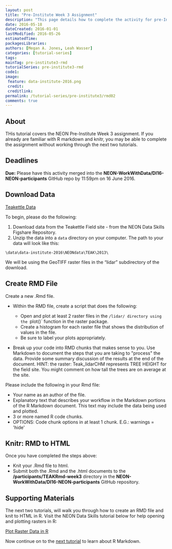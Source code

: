 ```yaml
---
layout: post
title: "Pre-Institute Week 3 Assignment"
description: "This page details how to complete the activity for pre-Institute week 3."
date: 2016-05-18
dateCreated: 2016-01-01
lastModified: 2016-05-26
estimatedTime:
packagesLibraries:
authors: [Megan A. Jones, Leah Wasser]
categories: [tutorial-series]
tags:
mainTag: pre-institute3-rmd
tutorialSeries: pre-institute3-rmd
code1:
image:
 feature: data-institute-2016.png
 credit:
 creditlink:
permalink: /tutorial-series/pre-institute3/rmd02
comments: true
---
```


## About
THis tutorial covers the NEON Pre-Institute Week 3 assignment. If you already
are familiar with R markdown and knitr, you may be able to complete the assignment 
without working through the next two tutorials. 

<div id="objectives" markdown="1">

## Deadlines
**Due:** Please have this activity merged into the
**NEON-WorkWithData/DI16-NEON-participants** GitHub repo by 11:59pm on
16 June 2016.

## Download Data

<a class="btn btn-inverse" href="https://ndownloader.figshare.com/files/5282317" target="_blank">Teakettle
Data</a>

</div>


To begin, please do the following:

1. Download data from the Teakettle Field site - from the NEON Data Skills 
Figshare Repository.
2. Unzip the data into a `data` directory on your computer. The path to your data 
will look like this:

`\data\data-institute-2016\NEONdata\TEAK\2013\`

We will be using the GeoTIFF raster files in the “lidar” subdirectory of the download.

## Create RMD File

Create a new .Rmd file. 


* Within the RMD file, create a script that does the following: 

  * Open and plot at least 2 raster files in the `/lidar/ directory using the `plot()` 
  function in the raster package.
  * Create a histogram for each raster file that shows the distribution of values 
  in the file.
  * Be sure to label your plots appropriately.
  
* Break up your code into RMD chunks that makes sense to you. Use Markdown to 
document the steps that you are taking to "process" the data. Provide some summary
discussion of the results at the end of the document. HINT: the raster: Teak_lidarCHM 
represents TREE HEIGHT for the field site. You might comment on how tall the 
trees are on average at the site.

Please include the following in your Rmd file:

* Your name as an author of the file.
* Explanatory text that describes your workflow in the Markdown portions of the
R Markdown document. This text may include the data being used and plotted.
* 3 or more named R code chunks.
* OPTIONS: Code chunk options in at least 1 chunk. E.G.: warnings = 'hide'

## Knitr: RMD to HTML

Once you have completed the steps above:

* Knit your .Rmd file to html.  
* Submit both the .Rmd and the .html documents to the **/participants/TEAKRmd-week3**
directory in the **NEON-WorkWithData/DI16-NEON-participants** GitHub repository.

## Supporting Materials

The next two tutorials, will walk you through how to create an RMD file and knit 
to HTML in R. Visit the NEON Data Skills tutorial below for help opening and plotting
rasters in R:

<a class="btn btn-inverse" href="http://neondataskills.org/R/Plot-Rasters-In-R/" target="_blank">Plot Raster Data in R</a> 


Now continue on to the
[next tutorial]({{site.baseurl}}/tutorial-series/pre-institute3/rmd03)
to learn about R Markdown.
